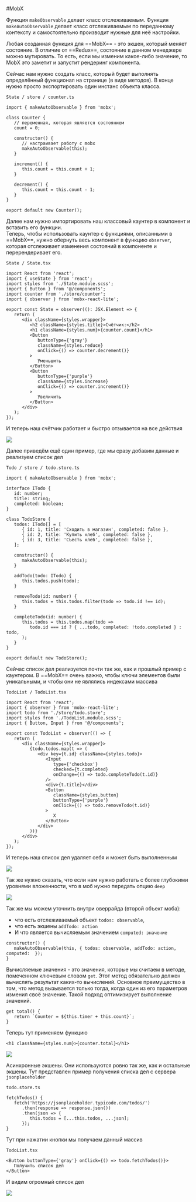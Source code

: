 #MobX

Функция `makeObservable` делает класс отслеживаемым. Функция `makeAutoObservable` делает класс отслеживаемым по переданному контексту и самостоятельно производит нужные для неё настройки.

Любая созданная функция для ==MobX== - это экшен, который меняет состояние. В отличие от ==Redux==, состояние в данном менеджере можно мутировать. То есть, если мы изменим какое-либо значение, то MobX это заметит и запустит рендеринг компонента.

Сейчас нам нужно создать класс, который будет выполнять определённый функционал на странице (в виде методов). В конце нужно просто экспортировать один инстанс объекта класса.

`State / store / counter.ts`
```TS
import { makeAutoObservable } from 'mobx';  
  
class Counter {  
   // переменная, которая является состоянием  
   count = 0;  
  
   constructor() {  
      // настраивает работу с mobx  
      makeAutoObservable(this);  
   }  
  
   increment() {  
      this.count = this.count + 1;  
   }  
  
   decrement() {  
      this.count = this.count - 1;  
   }  
}  
  
export default new Counter();
```

Далее нам нужно импортировать наш классовый каунтер в компонент и вставить его функции.  
Теперь, чтобы использовать каунтер с функциями, описанными в ==MobX==, нужно обернуть весь компонент в функцию `observer`, которая отслеживает изменения состояний в компоненте и перерендеривает его.

`State / State.tsx`
```TSX
import React from 'react';  
import { useState } from 'react';  
import styles from './State.module.scss';  
import { Button } from '@/components';  
import counter from './store/counter';  
import { observer } from 'mobx-react-lite';  
  
export const State = observer((): JSX.Element => {  
   return (  
      <div className={styles.wrapper}>  
         <h2 className={styles.title}>Счётчик:</h2>  
         <h1 className={styles.num}>{counter.count}</h1>  
         <Button  
            buttonType={'gray'}  
            className={styles.reduce}  
            onClick={() => counter.decrement()}  
         >  
            Уменьшить  
         </Button>  
         <Button  
            buttonType={'purple'}  
            className={styles.increase}  
            onClick={() => counter.increment()}  
         >  
            Увеличить  
         </Button>  
      </div>  
   );  
});
```

И теперь наш счётчик работает и быстро отзывается на все действия

![](_png/Pasted%20image%2020230212102614.png)

Далее приведём ещё один пример, где мы сразу добавим данные и реализуем список дел

`Todo / store / todo.store.ts`
```TS
import { makeAutoObservable } from 'mobx';  
  
interface ITodo {  
   id: number;  
   title: string;  
   completed: boolean;  
}  
  
class TodoStore {  
   todos: ITodo[] = [  
      { id: 1, title: 'Сходить в магазин', completed: false },  
      { id: 2, title: 'Купить хлеб', completed: false },  
      { id: 3, title: 'Съесть хлеб', completed: false },  
   ];  
  
   constructor() {  
      makeAutoObservable(this);  
   }  
  
   addTodo(todo: ITodo) {  
      this.todos.push(todo);  
   }  
  
   removeTodo(id: number) {  
      this.todos = this.todos.filter(todo => todo.id !== id);  
   }  
  
   completeTodo(id: number) {  
      this.todos = this.todos.map(todo =>  
         todo.id === id ? { ...todo, completed: !todo.completed } : todo,  
      );  
   }  
}  
  
export default new TodoStore();
```

Сейчас список дел реализуется почти так же, как и прошлый пример с каунтером. 
В ==MobX== очень важно, чтобы ключи элементов были уникальными, и чтобы они не являлись индексами массива

`TodoList / TodoList.tsx`
```TSX
import React from 'react';  
import { observer } from 'mobx-react-lite';  
import todo from './store/todo.store';  
import styles from './TodoList.module.scss';  
import { Button, Input } from '@/components';  
  
export const TodoList = observer(() => {  
   return (  
      <div className={styles.wrapper}>  
         {todo.todos.map(t => (  
            <div key={t.id} className={styles.todo}>  
               <Input  
                  type={'checkbox'}  
                  checked={t.completed}  
                  onChange={() => todo.completeTodo(t.id)}  
               />  
               <div>{t.title}</div>  
               <Button  
                  className={styles.button}  
                  buttonType={'purple'}  
                  onClick={() => todo.removeTodo(t.id)}  
               >  
                  X  
               </Button>  
            </div>  
         ))}  
      </div>  
   );  
});
```

И теперь наш список дел удаляет себя и может быть выполненным

![](_png/Pasted%20image%2020230212144535.png)

Так же нужно сказать, что если нам нужно работать с более глубокими уровнями вложенности, что в моб нужно передать опцию `deep`

![](_png/Pasted%20image%2020230212145402.png)

Так же мы можем уточнить внутри оверрайда (второй объект моба):
- что есть отслеживаемый объект `todos: observable`, 
- что есть экшены `addTodo: action`
- И что является вычисляемым значением `computed: значение`

```TS
constructor() {  
   makeAutoObservable(this, { todos: observable, addTodo: action, computed:  });  
}
```

Вычисляемые значения - это значения, которые мы считаем в методе, помеченном ключевым словом `get`. Этот метод обязательно должен вычислять результат каких-то вычислений. Основное преимущество в том, что метод вызывается только тогда, когда один из его параметров изменил своё значение. Такой подход оптимизирует выполнение значений.

```TS
get total() {  
   return `Counter = ${this.timer + this.count}`;  
}
```

Теперь тут применяем функцию

```TSX
<h1 className={styles.num}>{counter.total}</h1>
```

![](_png/Pasted%20image%2020230212150704.png)

Асинхронные экшены. Они используются ровно так же, как и остальные экшены.
Тут представлен пример получения списка дел с сервера `jsonplaceholder`

`todo.store.ts`
```TS
fetchTodos() {  
   fetch('https://jsonplaceholder.typicode.com/todos/')  
      .then(response => response.json())  
      .then(json => {  
         this.todos = [...this.todos, ...json];  
      });  
}
```

Тут при нажатии кнопки мы получаем данный массив

`TodoList.tsx`
```TSX
<Button buttonType={'gray'} onClick={() => todo.fetchTodos()}>  
   Получить список дел  
</Button>
```

И видим огромный список дел

![](_png/Pasted%20image%2020230212151725.png)